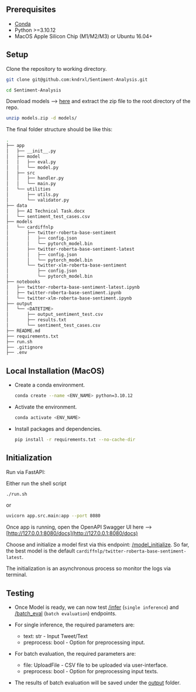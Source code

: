 ## Prerequisites
- [Conda](https://docs.conda.io/en/latest/)
- Python >=3.10.12
- MacOS Apple Silicon Chip (M1/M2/M3) or Ubuntu 16.04+


## Setup

Clone the repository to working directory.

```bash
git clone git@github.com:kndrxl/Sentiment-Analysis.git

cd Sentiment-Analysis
```

Download models --> [here](https://drive.google.com/file/d/1lojS2C98x6VGauwMRcrZ93IQseIdlzsM/view?usp=sharing) and extract the zip file to the root directory of the repo.


```bash
unzip models.zip -d models/
```

The final folder structure should be like this:

```bash
.
├── app
│   ├── __init__.py
│   ├── model
│   │   ├── eval.py
│   │   └── model.py
│   ├── src
│   │   ├── handler.py
│   │   └── main.py
│   └── utilities
│       ├── utils.py
│       └── validator.py
├── data
│   ├── AI Technical Task.docx
│   └── sentiment_test_cases.csv
├── models
│   └── cardiffnlp
│       ├── twitter-roberta-base-sentiment
│       │   ├── config.json
│       │   └── pytorch_model.bin
│       ├── twitter-roberta-base-sentiment-latest
│       │   ├── config.json
│       │   └── pytorch_model.bin
│       └── twitter-xlm-roberta-base-sentiment
│           ├── config.json
│           └── pytorch_model.bin
├── notebooks
│   ├── twitter-roberta-base-sentiment-latest.ipynb
│   ├── twitter-roberta-base-sentiment.ipynb
│   └── twitter-xlm-roberta-base-sentiment.ipynb
├── output
│   └── <DATETIME>
│       ├── output_sentiment_test.csv
│       ├── results.txt
│       └── sentiment_test_cases.csv
├── README.md
├── requirements.txt
├── run.sh
├── .gitignore
├── .env

```


## Local Installation (MacOS)
- Create a conda environment.

    ```bash
    conda create --name <ENV_NAME> python=3.10.12
    ```

- Activate the environment.

    ```bash
    conda activate <ENV_NAME>
    ```

- Install packages and dependencies.

    ```bash
    pip install -r requirements.txt --no-cache-dir
    ```

## Initialization

Run via FastAPI:

Either run the shell script

```bash
./run.sh
```

or

```bash
uvicorn app.src.main:app --port 8080     
```

Once app is running, open the OpenAPI Swagger UI here --> [http://127.0.0.1:8080/docs](http://127.0.0.1:8080/docs)

Choose and initialize a model first via this endpoint: [/model_initialize](http://127.0.0.1:8080/docs#/default/model_initialize_initialize_post). So far, the best model is the default `cardiffnlp/twitter-roberta-base-sentiment-latest`.

The initialization is an asynchronous process so monitor the logs via terminal.

## Testing

- Once Model is ready, we can now test [/infer](http://127.0.0.1:8080/docs#/default/single_inference_infer_post) (`single inference`) and [/batch_eval](http://127.0.0.1:8080/docs#/default/batch_evaluation_batch_eval_post) (`batch evaluation`) endpoints.

- For single inference, the required parameters are:
    - text: str - Input Tweet/Text
    - preprocess: bool - Option for preprocessing input.

- For batch evaluation, the required parameters are:
    - file: UploadFile - CSV file to be uploaded via user-interface.
    - preprocess: bool - Option for preprocessing input texts.
    
- The results of batch evaluation will be saved under the [output](output/) folder.